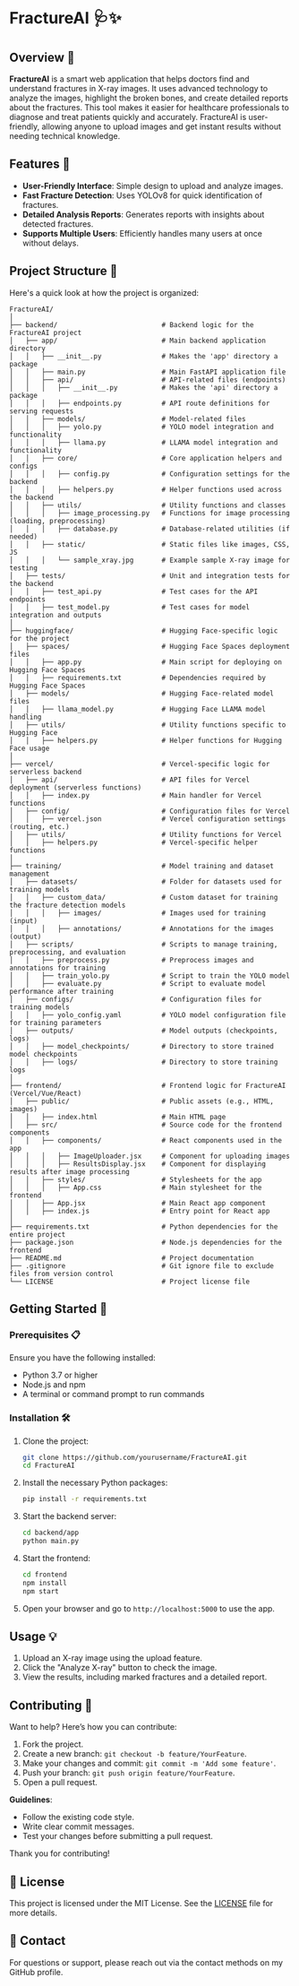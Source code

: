 
# FractureAI 🩺✨

## Overview 🌟

**FractureAI** is a smart web application that helps doctors find and understand fractures in X-ray images. It uses advanced technology to analyze the images, highlight the broken bones, and create detailed reports about the fractures. This tool makes it easier for healthcare professionals to diagnose and treat patients quickly and accurately. FractureAI is user-friendly, allowing anyone to upload images and get instant results without needing technical knowledge.

## Features 🌈

- **User-Friendly Interface**: Simple design to upload and analyze images.
- **Fast Fracture Detection**: Uses YOLOv8 for quick identification of fractures.
- **Detailed Analysis Reports**: Generates reports with insights about detected fractures.
- **Supports Multiple Users**: Efficiently handles many users at once without delays.

## Project Structure 📂

Here's a quick look at how the project is organized:

```
FractureAI/
│
├── backend/                          # Backend logic for the FractureAI project
│   ├── app/                          # Main backend application directory
│   │   ├── __init__.py               # Makes the 'app' directory a package
│   │   ├── main.py                   # Main FastAPI application file
│   │   ├── api/                      # API-related files (endpoints)
│   │   │   ├── __init__.py           # Makes the 'api' directory a package
│   │   │   ├── endpoints.py          # API route definitions for serving requests
│   │   ├── models/                   # Model-related files
│   │   │   ├── yolo.py               # YOLO model integration and functionality
│   │   │   ├── llama.py              # LLAMA model integration and functionality
│   │   ├── core/                     # Core application helpers and configs
│   │   │   ├── config.py             # Configuration settings for the backend
│   │   │   ├── helpers.py            # Helper functions used across the backend
│   │   ├── utils/                    # Utility functions and classes
│   │   │   ├── image_processing.py   # Functions for image processing (loading, preprocessing)
│   │   │   ├── database.py           # Database-related utilities (if needed)
│   │   ├── static/                   # Static files like images, CSS, JS
│   │   │   └── sample_xray.jpg       # Example sample X-ray image for testing
│   ├── tests/                        # Unit and integration tests for the backend
│   │   ├── test_api.py               # Test cases for the API endpoints
│   │   ├── test_model.py             # Test cases for model integration and outputs
│
├── huggingface/                      # Hugging Face-specific logic for the project
│   ├── spaces/                       # Hugging Face Spaces deployment files
│   │   ├── app.py                    # Main script for deploying on Hugging Face Spaces
│   │   ├── requirements.txt          # Dependencies required by Hugging Face Spaces
│   ├── models/                       # Hugging Face-related model files
│   │   ├── llama_model.py            # Hugging Face LLAMA model handling
│   ├── utils/                        # Utility functions specific to Hugging Face
│   │   ├── helpers.py                # Helper functions for Hugging Face usage
│
├── vercel/                           # Vercel-specific logic for serverless backend
│   ├── api/                          # API files for Vercel deployment (serverless functions)
│   │   ├── index.py                  # Main handler for Vercel functions
│   ├── config/                       # Configuration files for Vercel
│   │   ├── vercel.json               # Vercel configuration settings (routing, etc.)
│   ├── utils/                        # Utility functions for Vercel
│   │   ├── helpers.py                # Vercel-specific helper functions
│
├── training/                         # Model training and dataset management
│   ├── datasets/                     # Folder for datasets used for training models
│   │   ├── custom_data/              # Custom dataset for training the fracture detection models
│   │   │   ├── images/               # Images used for training (input)
│   │   │   ├── annotations/          # Annotations for the images (output)
│   ├── scripts/                      # Scripts to manage training, preprocessing, and evaluation
│   │   ├── preprocess.py             # Preprocess images and annotations for training
│   │   ├── train_yolo.py             # Script to train the YOLO model
│   │   ├── evaluate.py               # Script to evaluate model performance after training
│   ├── configs/                      # Configuration files for training models
│   │   ├── yolo_config.yaml          # YOLO model configuration file for training parameters
│   ├── outputs/                      # Model outputs (checkpoints, logs)
│   │   ├── model_checkpoints/        # Directory to store trained model checkpoints
│   │   ├── logs/                     # Directory to store training logs
│
├── frontend/                         # Frontend logic for FractureAI (Vercel/Vue/React)
│   ├── public/                       # Public assets (e.g., HTML, images)
│   │   ├── index.html                # Main HTML page
│   ├── src/                          # Source code for the frontend components
│   │   ├── components/               # React components used in the app
│   │   │   ├── ImageUploader.jsx     # Component for uploading images
│   │   │   ├── ResultsDisplay.jsx    # Component for displaying results after image processing
│   │   ├── styles/                   # Stylesheets for the app
│   │   │   ├── App.css               # Main stylesheet for the frontend
│   │   ├── App.jsx                   # Main React app component
│   │   ├── index.js                  # Entry point for React app
│
├── requirements.txt                  # Python dependencies for the entire project
├── package.json                      # Node.js dependencies for the frontend
├── README.md                         # Project documentation
├── .gitignore                        # Git ignore file to exclude files from version control
└── LICENSE                           # Project license file
```

## Getting Started 🚀

### Prerequisites 📋

Ensure you have the following installed:

- Python 3.7 or higher
- Node.js and npm
- A terminal or command prompt to run commands

### Installation 🛠️

1. Clone the project:
   ```bash
   git clone https://github.com/yourusername/FractureAI.git
   cd FractureAI
   ```

2. Install the necessary Python packages:
   ```bash
   pip install -r requirements.txt
   ```

3. Start the backend server:
   ```bash
   cd backend/app
   python main.py
   ```

4. Start the frontend:
   ```bash
   cd frontend
   npm install
   npm start
   ```

5. Open your browser and go to `http://localhost:5000` to use the app.

## Usage 💡

1. Upload an X-ray image using the upload feature.
2. Click the "Analyze X-ray" button to check the image.
3. View the results, including marked fractures and a detailed report.

## Contributing 🤝

Want to help? Here’s how you can contribute:

1. Fork the project.
2. Create a new branch: `git checkout -b feature/YourFeature`.
3. Make your changes and commit: `git commit -m 'Add some feature'`.
4. Push your branch: `git push origin feature/YourFeature`.
5. Open a pull request.

**Guidelines**:
- Follow the existing code style.
- Write clear commit messages.
- Test your changes before submitting a pull request.

Thank you for contributing!

## 📜 License
This project is licensed under the MIT License. See the [LICENSE](LICENSE) file for more details.

## 📧 Contact
For questions or support, please reach out via the contact methods on my GitHub profile.
